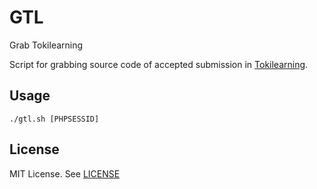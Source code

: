 # GTL
Grab Tokilearning

Script for grabbing source code of accepted submission in [Tokilearning](http://tokilearning.org/).

## Usage

    ./gtl.sh [PHPSESSID]


## License

MIT License. See [LICENSE](LICENSE)
